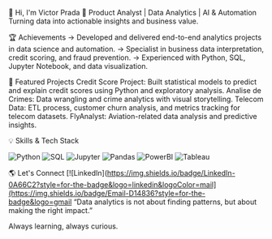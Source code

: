👋 Hi, I'm Victor Prada
🚀 Product Analyst | Data Analytics | AI & Automation
Turning data into actionable insights and business value.

🏆 Achievements
-> Developed and delivered end-to-end analytics projects in data science and automation.
-> Specialist in business data interpretation, credit scoring, and fraud prevention.
-> Experienced with Python, SQL, Jupyter Notebook, and data visualization.

📌 Featured Projects
Credit Score Project: Built statistical models to predict and explain credit scores using Python and exploratory analysis.
Analise de Crimes: Data wrangling and crime analytics with visual storytelling.
Telecom Data: ETL process, customer churn analysis, and metrics tracking for telecom datasets.
FlyAnalyst: Aviation-related data analysis and predictive insights.

💡 Skills & Tech Stack

![Python](https://img.shields.io/badge/Python-3776AB?style=for-the-badge&logo=python)
![SQL](https://img.shields.io/badge/SQL-0773C1?style=for-the-badge&logo=postgresql)
![Jupyter](https://img.shields.io/badge/Jupyter-F3631D?style=for-the-badge&logo=jupyter)
![Pandas](https://img.shields.io/badge/Pandas-150458?style=for-the-badge&logo=pandas)
![PowerBI](https://img.shields.io/badge/PowerBI-F7B93E?style=for-the-badge&logo=powerbi)
![Tableau](https://img.shields.io/badge/Tableau-F1E846?style=for-the-badge&logo=tableau)


🌎 Let's Connect
[![LinkedIn](https://img.shields.io/badge/LinkedIn-0A66C2?style=for-the-badge&logo=linkedin&logoColor=mail](https://img.shields.io/badge/Email-D14836?style=for-the-badge&logo=gmail “Data analytics is not about finding patterns, but about making the right impact.”

Always learning, always curious.
